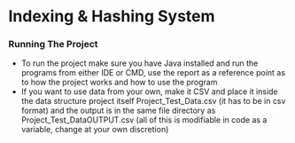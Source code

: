 # Indexing & Hashing System
<h3> Running The Project </h3>

- To run the project make sure you have Java installed and run the programs from either IDE or CMD, use the report as a reference point as to how the project works and how to use the program
- If you want to use data from your own, make it CSV and place it inside the data structure project itself Project_Test_Data.csv (it has to be in csv format) and the output is in the same file directory as Project_Test_DataOUTPUT.csv (all of this is modifiable in code as a variable, change at your own discretion)
